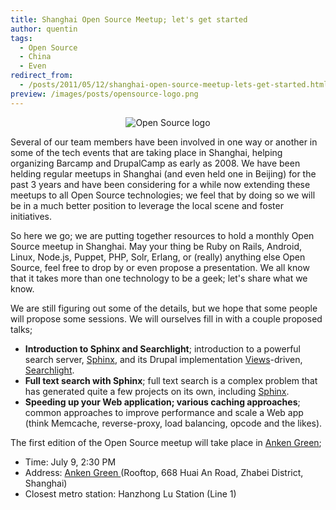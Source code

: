 ```yaml
---
title: Shanghai Open Source Meetup; let's get started
author: quentin
tags:
  - Open Source
  - China
  - Even
redirect_from:
  - /posts/2011/05/12/shanghai-open-source-meetup-lets-get-started.html
preview: /images/posts/opensource-logo.png
---
```


<p align='center'><img alt='Open Source logo' src='http://wiredcraft.com/images/posts/opensource-logo.png'/></p>

Several of our team members have been involved in one way or another in some of the tech events that are taking place in Shanghai, helping organizing Barcamp and DrupalCamp as early as 2008. We have been helding regular meetups in Shanghai (and even held one in Beijing) for the past 3 years and have been considering for a while now extending these meetups to all Open Source technologies; we feel that by doing so we will be in a much better position to leverage the local scene and foster initiatives.

<!--more-->

So here we go; we are putting together resources to hold a monthly Open Source meetup in Shanghai. May your thing be Ruby on Rails, Android, Linux, Node.js, Puppet, PHP, Solr, Erlang, or (really) anything else Open Source, feel free to drop by or even propose a presentation. We all know that it takes more than one technology to be a geek; let's share what we know.

We are still figuring out some of the details, but we hope that some people will propose some sessions. We will ourselves fill in with a couple proposed talks;

* **Introduction to Sphinx and Searchlight**; introduction to a powerful search server, [Sphinx](http://sphinxsearch.com), and its Drupal implementation [Views](http://drupal.org/project/views)-driven, [Searchlight](http://drupal.org/project/searchlight).
* **Full text search with Sphinx**; full text search is a complex problem that has generated quite a few projects on its own, including [Sphinx](http://sphinxsearch.com).
* **Speeding up your Web application; various caching approaches**; common approaches to improve performance and scale a Web app (think Memcache, reverse-proxy, load balancing, opcode and the likes).

The first edition of the Open Source meetup will take place in [Anken Green](http://www.ankengreen.com/);

* Time: July 9, 2:30 PM
* Address: [Anken Green ](http://maps.google.com/maps?q=668+Huai+An+Rd.&hl=en&sll=31.230393,121.473704&sspn=1.362169,2.458191&z=16) (Rooftop, 668 Huai An Road, Zhabei District, Shanghai)
* Closest metro station: Hanzhong Lu Station (Line 1)

